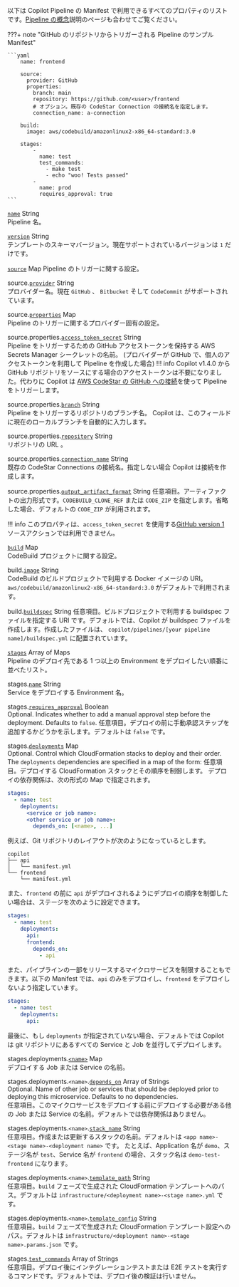 以下は Copilot Pipeline の Manifest で利用できるすべてのプロパティのリストです。[Pipeline の概念](../concepts/pipelines.ja.md)説明のページも合わせてご覧ください。

???+ note "GitHub のリポジトリからトリガーされる Pipeline のサンプル Manifest"

    ```yaml
        name: frontend
    
        source:
          provider: GitHub
          properties:
            branch: main
            repository: https://github.com/<user>/frontend
            # オプション。既存の CodeStar Connection の接続名を指定します。
            connection_name: a-connection
    
        build:
          image: aws/codebuild/amazonlinux2-x86_64-standard:3.0
    
        stages:
            -
              name: test
              test_commands:
                - make test
                - echo "woo! Tests passed"
            -
              name: prod
              requires_approval: true
    ```

<a id="name" href="#name" class="field">`name`</a> <span class="type">String</span>  
Pipeline 名。

<div class="separator"></div>

<a id="version" href="#version" class="field">`version`</a> <span class="type">String</span>  
テンプレートのスキーマバージョン。現在サポートされているバージョンは `1` だけです。

<div class="separator"></div>

<a id="source" href="#source" class="field">`source`</a> <span class="type">Map</span> 
Pipeline のトリガーに関する設定。

<span class="parent-field">source.</span><a id="source-provider" href="#source-provider" class="field">`provider`</a> <span class="type">String</span>  
プロバイダー名。現在 `GitHub` 、 `Bitbucket` そして `CodeCommit` がサポートされています。

<span class="parent-field">source.</span><a id="source-properties" href="#source-properties" class="field">`properties`</a> <span class="type">Map</span>  
Pipeline のトリガーに関するプロバイダー固有の設定。

<span class="parent-field">source.properties.</span><a id="source-properties-ats" href="#source-properties-ats" class="field">`access_token_secret`</a> <span class="type">String</span>  
Pipeline をトリガーするための GitHub アクセストークンを保持する AWS Secrets Manager シークレットの名前。
(プロバイダーが GitHub で、個人のアクセストークンを利用して Pipeline を作成した場合)
!!! info
    Copilot v1.4.0 から GitHub リポジトリをソースにする場合のアクセストークンは不要になりました。代わりに Copilot は [AWS CodeStar の GitHub への接続](https://docs.aws.amazon.com/ja_jp/codepipeline/latest/userguide/update-github-action-connections.html)を使って Pipeline をトリガーします。

<span class="parent-field">source.properties.</span><a id="source-properties-branch" href="#source-properties-branch" class="field">`branch`</a> <span class="type">String</span>  
Pipeline をトリガーするリポジトリのブランチ名。 Copilot は、このフィールドに現在のローカルブランチを自動的に入力します。

<span class="parent-field">source.properties.</span><a id="source-properties-repository" href="#source-properties-repository" class="field">`repository`</a> <span class="type">String</span>  
リポジトリの URL 。

<span class="parent-field">source.properties.</span><a id="source-properties-connection-name" href="#source-properties-connection-name" class="field">`connection_name`</a> <span class="type">String</span>  
既存の CodeStar Connections の接続名。指定しない場合 Copilot は接続を作成します。

<span class="parent-field">source.properties.</span><a id="source-properties-output-artifact-format" href="#source-properties-output-artifact-format" class="field">`output_artifact_format`</a> <span class="type">String</span>
任意項目。アーティファクトの出力形式です。`CODEBUILD_CLONE_REF` または `CODE_ZIP` を指定します。省略した場合、デフォルトの `CODE_ZIP` が利用されます。

!!! info
    このプロパティは、`access_token_secret` を使用する[GitHub version 1](https://docs.aws.amazon.com/ja_jp/codepipeline/latest/userguide/appendix-github-oauth.html) ソースアクションでは利用できません。

<div class="separator"></div>

<a id="build" href="#build" class="field">`build`</a> <span class="type">Map</span>  
CodeBuild プロジェクトに関する設定。

<span class="parent-field">build.</span><a id="build-image" href="#build-image" class="field">`image`</a> <span class="type">String</span>  
CodeBuild のビルドプロジェクトで利用する Docker イメージの URI。`aws/codebuild/amazonlinux2-x86_64-standard:3.0` がデフォルトで利用されます。

<span class="parent-field">build.</span><a id="build-buildspec" href="#build-buildspec" class="field">`buildspec`</a> <span class="type">String</span>
任意項目。ビルドプロジェクトで利用する buildspec ファイルを指定する URI です。デフォルトでは、Copilot  が buildspec ファイルを作成します。作成したファイルは、 `copilot/pipelines/[your pipeline name]/buildspec.yml` に配置されています。

<div class="separator"></div>

<a id="stages" href="#stages" class="field">`stages`</a> <span class="type">Array of Maps</span>  
Pipeline のデプロイ先である 1 つ以上の Environment をデプロイしたい順番に並べたリスト。

<span class="parent-field">stages.</span><a id="stages-name" href="#stages-name" class="field">`name`</a> <span class="type">String</span>  
Service をデプロイする Environment 名。

<span class="parent-field">stages.</span><a id="stages-approval" href="#stages-approval" class="field">`requires_approval`</a> <span class="type">Boolean</span>   
Optional. Indicates whether to add a manual approval step before the deployment. Defaults to `false`.
任意項目。デプロイの前に手動承認ステップを追加するかどうかを示します。デフォルトは `false` です。

<span class="parent-field">stages.</span><a id="stages-deployments" href="#stages-deployments" class="field">`deployments`</a> <span class="type">Map</span>  
Optional. Control which CloudFormation stacks to deploy and their order.  
The `deployments` dependencies are specified in a map of the form:
任意項目。デプロイする CloudFormation スタックとその順序を制御します。
デプロイの依存関係は、次の形式の Map で指定されます。
```yaml
stages:
  - name: test
    deployments:
      <service or job name>:
      <other service or job name>:
        depends_on: [<name>, ...]
```

例えば、Git リポジトリのレイアウトが次のようになっているとします。
```
copilot
├── api
│   └── manifest.yml
└── frontend
    └── manifest.yml
```

また、`frontend` の前に `api` がデプロイされるようにデプロイの順序を制御したい場合は、ステージを次のように設定できます。
```yaml
stages:
  - name: test
    deployments:
      api:
      frontend:
        depends_on:
          - api
```
また、パイプラインの一部をリリースするマイクロサービスを制限することもできます。以下の Manifest では、`api` のみをデプロイし、`frontend` をデプロイしないよう指定しています。
```yaml
stages:
  - name: test
    deployments:
      api:
```

最後に、もし `deployments` が指定されていない場合、デフォルトでは Copilot は git リポジトリにあるすべての Service と Job を並行してデプロイします。

<span class="parent-field">stages.deployments.</span><a id="stages-deployments-name" href="#stages-deployments-name" class="field">`<name>`</a> <span class="type">Map</span>   
デプロイする Job または Service の名前。

<span class="parent-field">stages.deployments.`<name>`.</span><a id="stages-deployments-dependson" href="#stages-deployments-dependson" class="field">`depends_on`</a> <span class="type">Array of Strings</span>    
Optional. Name of other job or services that should be deployed prior to deploying this microservice. Defaults to no dependencies.  
任意項目。このマイクロサービスをデプロイする前にデプロイする必要がある他の Job または Service の名前。デフォルトでは依存関係はありません。

<span class="parent-field">stages.deployments.`<name>`.</span><a id="stages-deployments-stackname" href="#stages-deployments-stackname" class="field">`stack_name`</a> <span class="type">String</span>  
任意項目。作成または更新するスタックの名前。デフォルトは `<app name>-<stage name>-<deployment name>` です。
たとえば、Application 名が `demo`、ステージ名が `test`、Service 名が `frontend` の場合、スタック名は `demo-test-frontend` になります。

<span class="parent-field">stages.deployments.`<name>`.</span><a id="stages-deployments-templatepath" href="#stages-deployments-templatepath" class="field">`template_path`</a> <span class="type">String</span>  
任意項目。`build` フェーズで生成された CloudFormation テンプレートへのパス。デフォルトは `infrastructure/<deployment name>-<stage name>.yml` です。

<span class="parent-field">stages.deployments.`<name>`.</span><a id="stages-deployments-templateconfig" href="#stages-deployments-templatepath" class="field">`template_config`</a> <span class="type">String</span>  
任意項目。`build` フェーズで生成された CloudFormation テンプレート設定へのパス。デフォルトは `infrastructure/<deployment name>-<stage name>.params.json` です。

<span class="parent-field">stages.</span><a id="stages-test-cmds" href="#stages-test-cmds" class="field">`test_commands`</a> <span class="type">Array of Strings</span>   
任意項目。デプロイ後にインテグレーションテストまたは E2E テストを実行するコマンドです。デフォルトでは、デプロイ後の検証は行いません。
    
